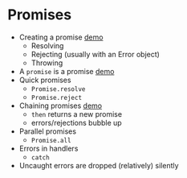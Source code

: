 # Promises

- Creating a promise [demo](examples/promise-new.js)
	- Resolving
	- Rejecting (usually with an Error object)
	- Throwing
- A `promise` is a promise [demo](examples/promise-broken.js)
- Quick promises
    - `Promise.resolve`
    - `Promise.reject`
- Chaining promises [demo](examples/promise-chain.js)
    - `then` returns a new promise
    - errors/rejections bubble up
- Parallel promises
    - `Promise.all`
- Errors in handlers
	- `catch`
- Uncaught errors are dropped (relatively) silently 
